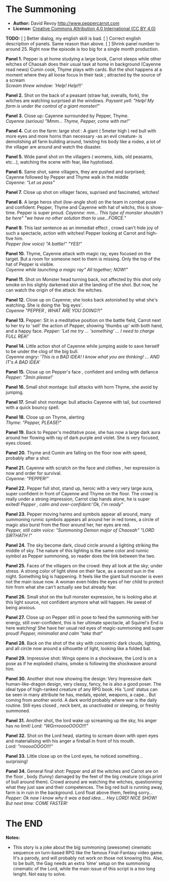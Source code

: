The Summoning
=============

* **Author:** David Revoy <http://www.peppercarrot.com>
* **License:** [Creative Commons Attribution 4.0 International (CC BY 4.0)](https://creativecommons.org/licenses/by/4.0/)

**TODO:** 
[ ] Better dialog, my english skill is bad.
[ ] Correct english description of panels. Same reason than above.
[ ] Shrink panel number to around 25. Right now the episode is too big for a single month production.


**Panel 1.** Pepper is at home studying a large book, Carrot sleeps while other witches of Chaosah does their usual task at home in background (Cayenne read news) Cumin cook, Thyme plays with cards. But the shot happens at a moment where they all loose focus in their task ; attracted by the source of a scream  
_Scream threw window: 'Help! Help!!!'_

**Panel 2.** Shot on the back of a peasant (straw hat, overalls, fork), the witches are watching surprised at the windows.
_Paysant yell: "Help! My farm is under the control of a giant monster!"_

**Panel 3.** Close up: Cayenne surrounded by Pepper, Thyme.  
_Cayenne (serious) "Mmm... Thyme, Pepper, come with me!"_

**Panel 4.**  Cut on the farm: large shot : A giant ( 5meter high ) red bull with more eyes and more horns than necessary -as an evil creature- is demolishing all farm building around, twisting his body like a rodeo, a lot of the villager are around and watch the disaster.

**Panel 5.** Wide panel shot on the villagers ( womens, kids, old peasants, etc...), watching the scene with fear, like hyptotised.

**Panel 6.** Same shot, same villagers, they are pushed and surprised; Cayenne followed by Pepper and Thyme walk in the middle  
_Cayenne: "Let us pass"_

**Panel 7.** Close up shot on villager faces, suprised and fascinated, witches! 

**Panel 8.** A large heros shot (low-angle shot) on the team in combat pose and confident: Pepper, Thyme and Cayenne with hat of witchs, this is show-time. Pepper is super proud. 
_Cayenne: mm... This type of monster shouldn't be here" "we have no other solution than to use...FORCE."_

**Panel 9.** This last sentence as an immediat effect , crowd can't hide joy of such a spectacle, action with witches! Pepper looking at Carrot and high-five him.  
_Pepper (low voice) "A battle!" "YES!"_
 
**Panel 10.** Thyme, Cayenne attack with magic ray, eyes focused on the target. But a room for someone next to them is missing. Only the top of the hat of Pepper is visible.    
_Cayenne while launching a magic ray" All together; NOW!"_

**Panel 11.** Shot on Monster head turning back,  not affected by this shot only smoke on his slighly darkened skin at the landing of the shot. But now, he can watch the origin of the attack: the witches.  
 
**Panel 12.** Close up on Cayenne; she looks back astonished by what she's watching. She is doing the 'big eyes'.  
_Cayenne "PEPPER , WHAT ARE YOU DOING?!"_

**Panel 13.** Pepper: Sit in a meditative position on the battle field, Carrot next to her try to 'sell' the action of Pepper, showing 'thumbs up' with both hand, and a happy face.
_Pepper: 'Let me try ... 'something' ... I need to charge FULL REA!'_

**Panel 14.** Little action shot of Cayenne while jumping aside to save herself to be under the clog of the big bull.  
_Cayenne angry: 'This is a BAD IDEA! I know what you are thinking! ... AND IT's A BAD IDEA'_

**Panel 15.** Close up on Pepper's face , confident and smiling with defiance 
_Pepper: "3min please!'_

**Panel 16.** Small shot montage: bull attacks with horn Thyme, she avoid by jumping.  

**Panel 17.** Small shot montage: bull attacks Cayenne with tail, but countered with a quick bouncy spell.  

**Panel 18.** Close up on Thyme, alerting  
_Thyme: "Pepper,  PLEASE!"_

**Panel 19.** Back to Pepper's meditative pose, she has now a large dark aura around her flowing with ray of dark purple and violet. She is very focused, eyes closed.

**Panel 20.** Thyme and Cumin are falling on the floor now with speed, probably after a shot.

**Panel 21.** Cayenne with scratch on the face and clothes , her expression is now and order for survival.  
_Cayenne: "PEPPER!"_ 

**Panel 22.** Pepper full shot, stand up, heroic with a very very large aura, super confident in front of Cayenne and Thyme on the floor. The crowd is really under a strong impression, Carrot clap hands alone, he is super exited! 
_Pepper , calm and over-confident:'Ok, I'm ready"_

**Panel 23.** Pepper moving harms and symbols appear all around, many summoning runnic symbols appears all around her in red tones, a circle of magic also burst from the floor around her, her eyes are red.  
_Pepper, still calm voice: "Summoning Demon major of Chaosah" "LORD SIRTHATH !"_

**Panel 24.** The sky become dark, cloud circle around a lighting striking the middle of sky. The nature of this lighting is the same color and runnic symbol as Pepper summoning, so reader does the link between the two.   

**Panel 25.** Faces of the villagers on the crowd: they all look at the sky; under stress. A strong color of light shine on their face, as a second sun in the night. Something big is happening. It feels like the giant bull monster is even not the main issue now. A woman even hides the eyes of her child to protect him from what she can't actually see but already fear.   

**Panel 26.** Small shot on the bull monster expression, he is looking also at this light source, not confident anymore what will happen. He sweat of being anxious.

**Panel 27.** Close up on Pepper still in pose to feed the summoning with her energy, still over-confident, this is her ultimate spectacle, all Squirel's End is here watching! She have her usual red eyes of magic-summoning and super proud! 
_Pepper, minimalist and calm "take that"_

**Panel 28.** Back on the shot of the sky with concentric dark clouds, lighting, and all circle now around a silhouette of light, looking like a folded bat. 

**Panel 29.** Impressive shot: Wings opens in a shockwave, the Lord is on a pose as if he exploded chains, smoke is following the shockwave around him.  

**Panel 30.** Another shot now showing the design: Very Impressive dark human-like-dragon design, very classy, fancy, he is also a good poser. The ideal type of high-ranked creature of any RPG book. His 'Lord' status can be seen in many attribute he has, medals, epolet, weapons, a cape... But coming from another world. A dark world probably where war is the daily routine. Still eyes closed , neck bent, as unactivated or sleeping, or freshly summoned.

**Panel 31.** Another shot, the lord wake up screaming up the sky, his anger has no limit!
_Lord: "WGrrrooooOOOO!!!"_

**Panel 32.** Shot on the Lord head, starting to scream down with open eyes and materialising with his anger a fireball in front of his mouth.  
_Lord: "rrooooOOOO!!!"_

**Panel 33.** Little close up on the Lord eyes, he noticed something... surprising!

**Panel 34.** General final shot: Pepper and all the witches and Carrot are on the floor , body (funny) damaged by the feet of the big creature (clogs print of bull around them). Crowd around are watching the witches, questionning what they just saw and their competences. The big red bull is running away, farm is in ruin in the background. Lord float above them, feeling sorry...  
_Pepper: Ok now I know why it was a bad idea.... Hey LORD! NICE SHOW! But next time: COME FASTER!_

# The END

**Notes:**
- This story is a joke about the big summoning (awesome) cinematic sequence on turn-based RPG like the famous Final-Fantasy video game. It's a parody, and will probably not work on those not knowing this. Also, to be built, the Gag needs an extra 'time' setup on the summoning cinematic of the Lord, while the main issue of this script is a too long lenght. Not easy to solve. 
